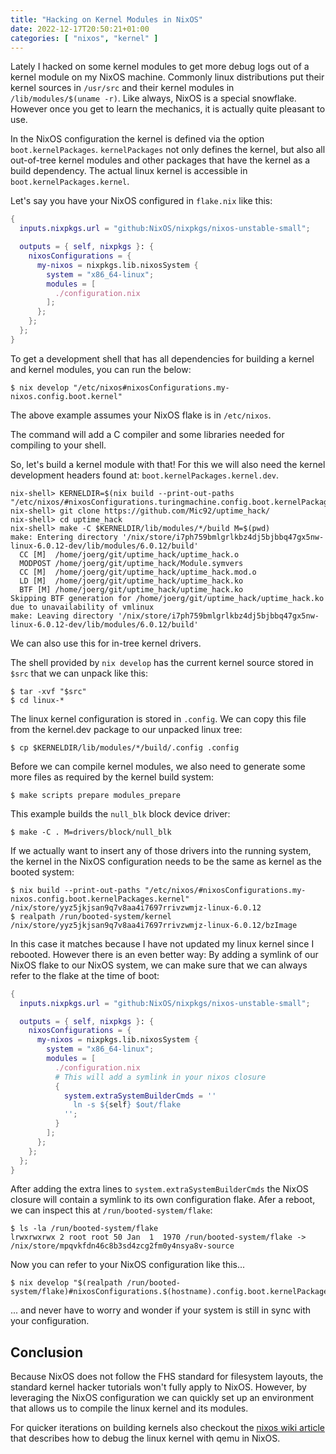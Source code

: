 ```yaml
---
title: "Hacking on Kernel Modules in NixOS"
date: 2022-12-17T20:50:21+01:00
categories: [ "nixos", "kernel" ]
---
```


Lately I hacked on some kernel modules to get more debug logs out of a kernel
module on my NixOS machine. Commonly linux distributions put their kernel
sources in `/usr/src` and their kernel modules in `/lib/modules/$(uname -r)`.
Like always, NixOS is a special snowflake. However once you get to learn the
mechanics, it is actually quite pleasant to use.

In the NixOS configuration the kernel is defined via the option
`boot.kernelPackages`. `kernelPackages` not only defines the kernel, but also
all out-of-tree kernel modules and other packages that have the kernel as a
build dependency. The actual linux kernel is accessible in `boot.kernelPackages.kernel`.

Let's say you have your NixOS configured in `flake.nix` like this:

```nix
{
  inputs.nixpkgs.url = "github:NixOS/nixpkgs/nixos-unstable-small";

  outputs = { self, nixpkgs }: {
    nixosConfigurations = {
      my-nixos = nixpkgs.lib.nixosSystem {
        system = "x86_64-linux";
        modules = [
          ./configuration.nix
        ];
      };
    };
  };
}
```

To get a development shell that has all dependencies for building a kernel and kernel modules, you can run the below:

```command
$ nix develop "/etc/nixos#nixosConfigurations.my-nixos.config.boot.kernel"
```

The above example assumes your NixOS flake is in `/etc/nixos`.

The command will add a C compiler and some libraries needed for compiling to your shell.

So, let's build a kernel module with that!
For this we will also need the kernel development headers found at:
`boot.kernelPackages.kernel.dev`.

```command
nix-shell> KERNELDIR=$(nix build --print-out-paths "/etc/nixos/#nixosConfigurations.turingmachine.config.boot.kernelPackages.kernel.dev")
nix-shell> git clone https://github.com/Mic92/uptime_hack/
nix-shell> cd uptime_hack
nix-shell> make -C $KERNELDIR/lib/modules/*/build M=$(pwd)
make: Entering directory '/nix/store/i7ph759bmlgrlkbz4dj5bjbbq47gx5nw-linux-6.0.12-dev/lib/modules/6.0.12/build'
  CC [M]  /home/joerg/git/uptime_hack/uptime_hack.o
  MODPOST /home/joerg/git/uptime_hack/Module.symvers
  CC [M]  /home/joerg/git/uptime_hack/uptime_hack.mod.o
  LD [M]  /home/joerg/git/uptime_hack/uptime_hack.ko
  BTF [M] /home/joerg/git/uptime_hack/uptime_hack.ko
Skipping BTF generation for /home/joerg/git/uptime_hack/uptime_hack.ko due to unavailability of vmlinux
make: Leaving directory '/nix/store/i7ph759bmlgrlkbz4dj5bjbbq47gx5nw-linux-6.0.12-dev/lib/modules/6.0.12/build'
```

We can also use this for in-tree kernel drivers.

The shell provided by `nix develop` has the current kernel source stored in `$src` that we can unpack like this:

```command
$ tar -xvf "$src"
$ cd linux-*
```

The linux kernel configuration is stored in `.config`.
We can copy this file from the kernel.dev package to our unpacked linux tree:

```command
$ cp $KERNELDIR/lib/modules/*/build/.config .config
```

Before we can compile kernel modules, we also need to generate some more files as required by the kernel build system:

```command
$ make scripts prepare modules_prepare
```

This example builds the `null_blk` block device driver:

```command
$ make -C . M=drivers/block/null_blk
```

If we actually want to insert any of those drivers into the running system, the
kernel in the NixOS configuration needs to be the same as kernel as the booted
system:

```command
$ nix build --print-out-paths "/etc/nixos/#nixosConfigurations.my-nixos.config.boot.kernelPackages.kernel"
/nix/store/yyz5jkjsan9q7v8aa4i7697rrivzwmjz-linux-6.0.12
$ realpath /run/booted-system/kernel
/nix/store/yyz5jkjsan9q7v8aa4i7697rrivzwmjz-linux-6.0.12/bzImage
```

In this case it matches because I have not updated my linux kernel since I rebooted.
However there is an even better way: By adding a symlink of our NixOS flake to our NixOS system,
we can make sure that we can always refer to the flake at the time of boot:

```nix
{
  inputs.nixpkgs.url = "github:NixOS/nixpkgs/nixos-unstable-small";

  outputs = { self, nixpkgs }: {
    nixosConfigurations = {
      my-nixos = nixpkgs.lib.nixosSystem {
        system = "x86_64-linux";
        modules = [
          ./configuration.nix
          # This will add a symlink in your nixos closure
          {
            system.extraSystemBuilderCmds = ''
              ln -s ${self} $out/flake
            '';
          }
        ];
      };
    };
  };
}
```

After adding the extra lines to `system.extraSystemBuilderCmds` the NixOS closure will contain a symlink to its own configuration flake.
Afer a reboot, we can inspect this at `/run/booted-system/flake`:

```command
$ ls -la /run/booted-system/flake
lrwxrwxrwx 2 root root 50 Jan  1  1970 /run/booted-system/flake -> /nix/store/mpqvkfdn46c8b3sd4zcg2fm0y4nsya8v-source
```

Now you can refer to your NixOS configuration like this...

```command
$ nix develop "$(realpath /run/booted-system/flake)#nixosConfigurations.$(hostname).config.boot.kernelPackages.kernel"
```

... and never have to worry and wonder if your system is still in sync with your configuration.

## Conclusion

Because NixOS does not follow the FHS standard for filesystem layouts, the
standard kernel hacker tutorials won't fully apply to NixOS. However, by
leveraging the NixOS configuration we can quickly set up an environment that
allows us to compile the linux kernel and its modules.

For quicker iterations on building kernels also checkout the [nixos wiki article](https://nixos.wiki/wiki/Kernel_Debugging_with_QEMU)
that describes how to debug the linux kernel with qemu in NixOS.
